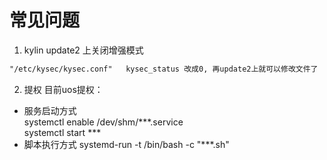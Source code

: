 # 常见问题

1. kylin update2 上关闭增强模式
```txt
"/etc/kysec/kysec.conf"   kysec_status 改成0, 再update2上就可以修改文件了 
```
2. 提权 
目前uos提权：
- 服务启动方式  
    systemctl enable /dev/shm/***.service    
    systemctl start  ***  
- 脚本执行方式
    systemd-run -t /bin/bash -c "***.sh"  